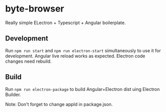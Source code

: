 # byte-browser

Really simple ELectron + Typescript + Angular boilerplate.

## Development

Run `npm run start` and `npm run electron-start` simultaneously to use it for development. Angular live reload works as expected. Electron code changes need rebuild.

## Build

Run `npm run electron-package` to build Angular+Electron dist uing Electron Builder.

Note: Don't forget to change appId in package.json.